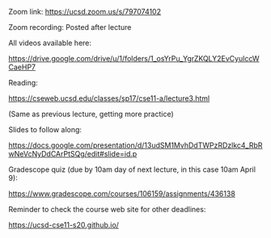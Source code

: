 Zoom link: https://ucsd.zoom.us/s/797074102

Zoom recording: Posted after lecture

All videos available here:

https://drive.google.com/drive/u/1/folders/1_osYrPu_YgrZKQLY2EvCyulccWCaeHP7

Reading:

https://cseweb.ucsd.edu/classes/sp17/cse11-a/lecture3.html

(Same as previous lecture, getting more practice)

Slides to follow along:

https://docs.google.com/presentation/d/13udSM1MvhDdTWPzRDzlkc4_RbRwNeVcNyDdCArPtSQg/edit#slide=id.p

Gradescope quiz (due by 10am day of next lecture, in this case 10am April 9):

https://www.gradescope.com/courses/106159/assignments/436138

Reminder to check the course web site for other deadlines:

https://ucsd-cse11-s20.github.io/



